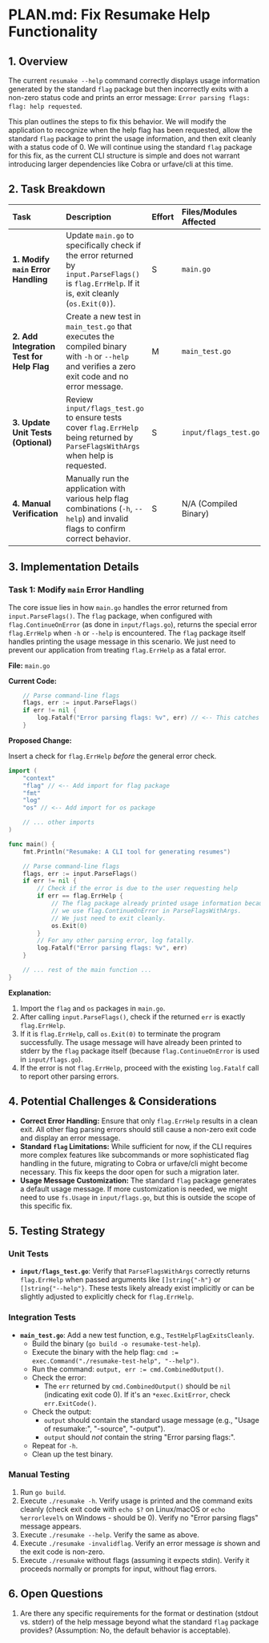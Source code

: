 # PLAN.md: Fix Resumake Help Functionality

## 1. Overview

The current `resumake --help` command correctly displays usage information generated by the standard `flag` package but then incorrectly exits with a non-zero status code and prints an error message: `Error parsing flags: flag: help requested`.

This plan outlines the steps to fix this behavior. We will modify the application to recognize when the help flag has been requested, allow the standard `flag` package to print the usage information, and then exit cleanly with a status code of 0. We will continue using the standard `flag` package for this fix, as the current CLI structure is simple and does not warrant introducing larger dependencies like Cobra or urfave/cli at this time.

## 2. Task Breakdown

| Task                                      | Description                                                                                                                               | Effort | Files/Modules Affected        |
| :---------------------------------------- | :---------------------------------------------------------------------------------------------------------------------------------------- | :----- | :-------------------------- |
| **1. Modify `main` Error Handling**       | Update `main.go` to specifically check if the error returned by `input.ParseFlags()` is `flag.ErrHelp`. If it is, exit cleanly (`os.Exit(0)`). | S      | `main.go`                   |
| **2. Add Integration Test for Help Flag** | Create a new test in `main_test.go` that executes the compiled binary with `-h` or `--help` and verifies a zero exit code and no error message. | M      | `main_test.go`              |
| **3. Update Unit Tests (Optional)**       | Review `input/flags_test.go` to ensure tests cover `flag.ErrHelp` being returned by `ParseFlagsWithArgs` when help is requested.            | S      | `input/flags_test.go`       |
| **4. Manual Verification**                | Manually run the application with various help flag combinations (`-h`, `--help`) and invalid flags to confirm correct behavior.            | S      | N/A (Compiled Binary)       |

## 3. Implementation Details

### Task 1: Modify `main` Error Handling

The core issue lies in how `main.go` handles the error returned from `input.ParseFlags()`. The `flag` package, when configured with `flag.ContinueOnError` (as done in `input/flags.go`), returns the special error `flag.ErrHelp` when `-h` or `--help` is encountered. The `flag` package itself handles printing the usage message in this scenario. We just need to prevent our application from treating `flag.ErrHelp` as a fatal error.

**File:** `main.go`

**Current Code:**

```go
	// Parse command-line flags
	flags, err := input.ParseFlags()
	if err != nil {
		log.Fatalf("Error parsing flags: %v", err) // <-- This catches flag.ErrHelp
	}
```

**Proposed Change:**

Insert a check for `flag.ErrHelp` *before* the general error check.

```go
import (
	"context"
	"flag" // <-- Add import for flag package
	"fmt"
	"log"
	"os" // <-- Add import for os package

	// ... other imports
)

func main() {
	fmt.Println("Resumake: A CLI tool for generating resumes")

	// Parse command-line flags
	flags, err := input.ParseFlags()
	if err != nil {
		// Check if the error is due to the user requesting help
		if err == flag.ErrHelp {
			// The flag package already printed usage information because
			// we use flag.ContinueOnError in ParseFlagsWithArgs.
			// We just need to exit cleanly.
			os.Exit(0)
		}
		// For any other parsing error, log fatally.
		log.Fatalf("Error parsing flags: %v", err)
	}

	// ... rest of the main function ...
}
```

**Explanation:**

1.  Import the `flag` and `os` packages in `main.go`.
2.  After calling `input.ParseFlags()`, check if the returned `err` is exactly `flag.ErrHelp`.
3.  If it is `flag.ErrHelp`, call `os.Exit(0)` to terminate the program successfully. The usage message will have already been printed to stderr by the `flag` package itself (because `flag.ContinueOnError` is used in `input/flags.go`).
4.  If the error is not `flag.ErrHelp`, proceed with the existing `log.Fatalf` call to report other parsing errors.

## 4. Potential Challenges & Considerations

*   **Correct Error Handling:** Ensure that only `flag.ErrHelp` results in a clean exit. All other flag parsing errors should still cause a non-zero exit code and display an error message.
*   **Standard `flag` Limitations:** While sufficient for now, if the CLI requires more complex features like subcommands or more sophisticated flag handling in the future, migrating to Cobra or urfave/cli might become necessary. This fix keeps the door open for such a migration later.
*   **Usage Message Customization:** The standard `flag` package generates a default usage message. If more customization is needed, we might need to use `fs.Usage` in `input/flags.go`, but this is outside the scope of this specific fix.

## 5. Testing Strategy

### Unit Tests

*   **`input/flags_test.go`**: Verify that `ParseFlagsWithArgs` correctly returns `flag.ErrHelp` when passed arguments like `[]string{"-h"}` or `[]string{"--help"}`. These tests likely already exist implicitly or can be slightly adjusted to explicitly check for `flag.ErrHelp`.

### Integration Tests

*   **`main_test.go`**: Add a new test function, e.g., `TestHelpFlagExitsCleanly`.
    *   Build the binary (`go build -o resumake-test-help`).
    *   Execute the binary with the help flag: `cmd := exec.Command("./resumake-test-help", "--help")`.
    *   Run the command: `output, err := cmd.CombinedOutput()`.
    *   Check the error:
        *   The `err` returned by `cmd.CombinedOutput()` should be `nil` (indicating exit code 0). If it's an `*exec.ExitError`, check `err.ExitCode()`.
    *   Check the output:
        *   `output` should contain the standard usage message (e.g., "Usage of resumake:", "-source", "-output").
        *   `output` should *not* contain the string "Error parsing flags:".
    *   Repeat for `-h`.
    *   Clean up the test binary.

### Manual Testing

1.  Run `go build`.
2.  Execute `./resumake -h`. Verify usage is printed and the command exits cleanly (check exit code with `echo $?` on Linux/macOS or `echo %errorlevel%` on Windows - should be 0). Verify no "Error parsing flags" message appears.
3.  Execute `./resumake --help`. Verify the same as above.
4.  Execute `./resumake -invalidflag`. Verify an error message *is* shown and the exit code is non-zero.
5.  Execute `./resumake` without flags (assuming it expects stdin). Verify it proceeds normally or prompts for input, without flag errors.

## 6. Open Questions

1.  Are there any specific requirements for the format or destination (stdout vs. stderr) of the help message beyond what the standard `flag` package provides? (Assumption: No, the default behavior is acceptable).
